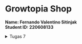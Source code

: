 # Growtopia Shop

<b>Name: Fernando Valentino Sitinjak</b> <br>
<b>Student ID: 220608133</b> <br>

<details>
<summary>Tugas 7</summary>
1. <b>Stateless widget</b> adalah widget yang tidak berubah baik tampilan ataupun propertinya saat aplikasi sedang dijalankan. Widget ini tidak akan bisa dibuat kembali atau diubah ketika aplikasi yang kita gunakan sedang bekerja. Singkatnya, stateless widget adalah widget untuk tampilan statis

   <b>Stateful widget</b> adalah widget yang dapat berubah seiring program dijalankan. Widget ini bersifat dinamis, sehingga dapat berubah-berubah baik tampilan, maupun propertinya. Widget ini dapat berubah-ubah dengan adanya sebuah interaksi atau respons terhadap suatu event yang terpicu ketika menerima action dari user ataupun menerima data.

2. <b>Widget yang digunakan</b>
   <ul>
   <li><b>MyHomePage</b>: Widget utama yang berguna untuk menampilkan semua item</li>
   <li><b>Appbar</b>: Widget yang menampilkan bar pada bagian atas aplikasi</li>
   <li><b>Scaffold</b>: Widget yang berguna untuk menampilkan kerangka pada aplikasi</li>
   <li><b>Icon</b>: Widget yang berguna untuk menampilkan icon, dalam konteks ini digunakan pada card</li>
   <li><b>ShopCard: Widget yang berguna untuk menampilkan item dalam bentuk card</b></li>
   <li><b>SnackBar</b>: Widget yang berguna untuk menampilkan pesan ketika item diklik</li>
   <li><b>Padding</b>: Widget yang digunakan untuk menambahkan jarak (padding) di sekitar kontennya</li>
   <li><b>Column</b>: Widget layout yang digunakan untuk menampilkan child widgets secara vertikal</li>
   </ul>
   <p>Dan masih banyak lagi...</p>

3. <b>IMPLEMENTASI CHECKLIST</b>
   <ol>
   <li>Membuat program flutter baru dengan nama <b>growtopia_shop</b></li>
   <li>Melakukan beberapa import pada file <b>main.dart</b><br>
   ```dart
        import 'package:flutter/material.dart'; 
        // material.dart merupakan package yang berisikan widget-widget yang dapat digunakan
        import 'package:growtopia_shop/menu.dart';
        // menu.dart merupakan package yang berisikan tampilan yang ingin ditampilkan pada aplikasi
   ```
   </li>
   <li>Membuat widget <b>ShopItem</b> pada <b>MyHomePage</b><br>
   ```dart
        ShopItem("Lihat Item", Icons.checklist, const Color.fromARGB(233, 230, 166, 198)),
        ShopItem("Tambah Item", Icons.add_shopping_cart, const Color.fromARGB(233, 215, 210, 213)),
        ShopItem("Logout", Icons.logout, const Color.fromARGB(233, 54, 10, 32)),
   ```
   </li>
   <li>Pada class <b>ShopCard</b> menambahkan potongan kode</li><br>
   ```dart
    class ShopCard extends StatelessWidget {
       final ShopItem item;

       const ShopCard(this.item, {super.key}); // Constructor

       @override
       Widget build(BuildContext context) {
            return Material(
            color: item.color,
            child: InkWell(
                // Area responsive terhadap sentuhan
                onTap: () {
                // Memunculkan SnackBar ketika diklik
                ScaffoldMessenger.of(context)
                    ..hideCurrentSnackBar()
                    ..showSnackBar(SnackBar(
                        content: Text("Kamu telah menekan tombol ${item.name}!")));
                    }
                )
            )
       }

   ```
   </ol>
</details>
